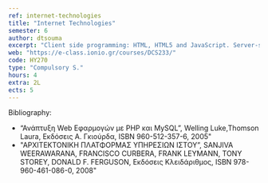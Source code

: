 ```yaml
---
ref: internet-technologies
title: "Internet Technologies"
semester: 6
author: dtsouma 
excerpt: "Client side programming: HTML, HTML5 and JavaScript. Server-side programming: Web Servers, structure and operation. The PHP scripting language. Internet Databases: MySQL, connection to the Apache web server via PHP/Python. Web Services – SOAP communication protocol. Metadata over the Internet: XML and JSON. Cloud Computing,  Software-as-a-Service (SaaS). Google AppEngine. Attacks and Security in the WWW. Web 2.0, 3.0."
web: "https://e-class.ionio.gr/courses/DCS233/"
code: ΗΥ270
type: "Compulsory S."
hours: 4
extra: 2L
ects: 5
---
```


Bibliography: 
  - “Ανάπτυξη Web Εφαρμογών με PHP και MySQL”, Welling Luke,Thomson Laura, Εκδόσεις Α. Γκιούρδα, ISBN 960-512-357-6, 2005"
  - "ΑΡΧΙΤΕΚΤΟΝΙΚΗ ΠΛΑΤΦΟΡΜΑΣ ΥΠΗΡΕΣΙΩΝ ΙΣΤΟΥ”, SANJIVA WEERAWARANA, FRANCISCO CURBERA, FRANK LEYMANN, TONY STOREY, DONALD F. FERGUSON, Εκδόσεις Κλειδάριθμος, ISBN 978-960-461-086-0, 2008"


